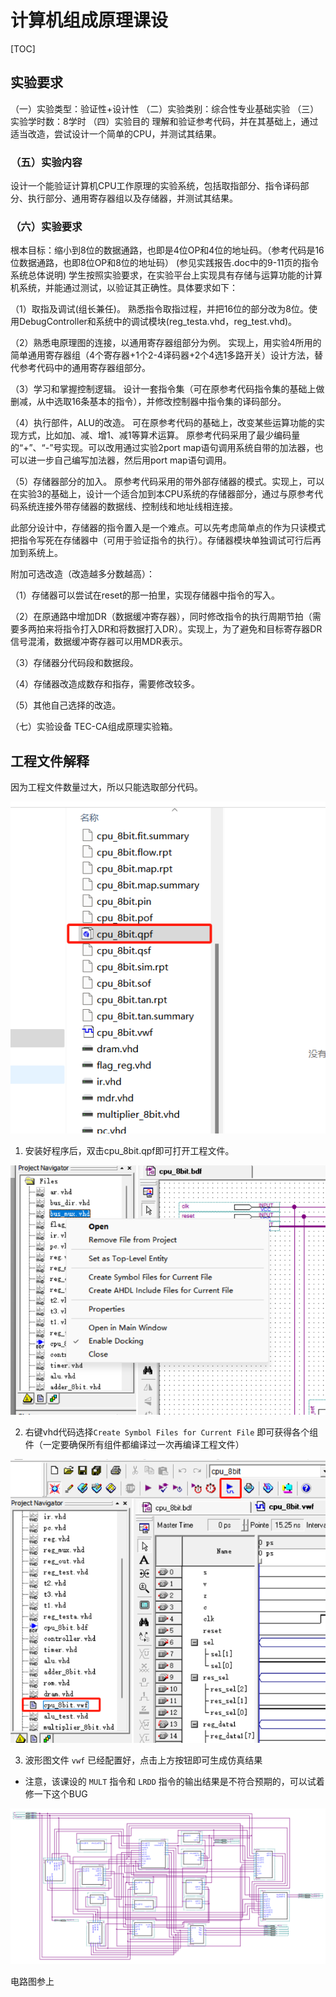 # 计算机组成原理课设

[TOC]

## 实验要求

（一）实验类型：验证性+设计性
（二）实验类别：综合性专业基础实验
（三）实验学时数：8学时
（四）实验目的
理解和验证参考代码，并在其基础上，通过适当改造，尝试设计一个简单的CPU，并测试其结果。
### （五）实验内容
设计一个能验证计算机CPU工作原理的实验系统，包括取指部分、指令译码部分、执行部分、通用寄存器组以及存储器，并测试其结果。
### （六）实验要求
根本目标：缩小到8位的数据通路，也即是4位OP和4位的地址码。（参考代码是16位数据通路，也即8位OP和8位的地址码）
(参见实践报告.doc中的9-11页的指令系统总体说明)
学生按照实验要求，在实验平台上实现具有存储与运算功能的计算机系统，并能通过测试，以验证其正确性。具体要求如下：

（1）取指及调试(组长兼任)。
熟悉指令取指过程，并把16位的部分改为8位。使用DebugController和系统中的调试模块(reg_testa.vhd，reg_test.vhd)。

（2）熟悉电原理图的连接，以通用寄存器组部分为例。
实现上，用实验4所用的简单通用寄存器组（4个寄存器+1个2-4译码器+2个4选1多路开关）设计方法，替代参考代码中的通用寄存器组部分。

（3）学习和掌握控制逻辑。
设计一套指令集（可在原参考代码指令集的基础上做删减，从中选取16条基本的指令），并修改控制器中指令集的译码部分。

（4）执行部件，ALU的改造。
可在原参考代码的基础上，改变某些运算功能的实现方式，比如加、减、增1、减1等算术运算。
原参考代码采用了最少编码量的“+”、“-”号实现。可以改用通过实验2port map语句调用系统自带的加法器，也可以进一步自己编写加法器，然后用port map语句调用。

（5）存储器部分的加入。
原参考代码采用的带外部存储器的模式。实现上，可以在实验3的基础上，设计一个适合加到本CPU系统的存储器部分，通过与原参考代码系统连接外带存储器的数据线、控制线和地址线相连接。

此部分设计中，存储器的指令置入是一个难点。可以先考虑简单点的作为只读模式把指令写死在存储器中（可用于验证指令的执行）。存储器模块单独调试可行后再加到系统上。


附加可选改造（改造越多分数越高）：

（1）存储器可以尝试在reset的那一拍里，实现存储器中指令的写入。

（2）在原通路中增加DR（数据缓冲寄存器），同时修改指令的执行周期节拍（需要多两拍来将指令打入DR和将数据打入DR）。实现上，为了避免和目标寄存器DR信号混淆，数据缓冲寄存器可以用MDR表示。

（3）存储器分代码段和数据段。

（4）存储器改造成数存和指存，需要修改较多。

（5）其他自己选择的改造。

（七）实验设备
TEC-CA组成原理实验箱。


## 工程文件解释

因为工程文件数量过大，所以只能选取部分代码。

![1717947911337](./README.assets/1717947911337-1717947914563-2-1717947917517-4-1717948521846-1-1717948523595-3.png)

1. 安装好程序后，双击cpu_8bit.qpf即可打开工程文件。



![image-20240609234600990](./README.assets/image-20240609234600990-1717947962662-6-1717948526100-5.png)

2. 右键vhd代码选择`Create Symbol Files for Current File` 即可获得各个组件（一定要确保所有组件都编译过一次再编译工程文件）



![1717948047865](./README.assets/1717948047865-1717948051455-9-1717948528433-7.png)



3. 波形图文件 `vwf` 已经配置好，点击上方按钮即可生成仿真结果



- 注意，该课设的 `MULT` 指令和 `LRDD` 指令的输出结果是不符合预期的，可以试着修一下这个BUG

<img src="./README.assets/1717948427925-1717948436806-12-1717948530321-9.png" alt="1717948427925" />

电路图参上
